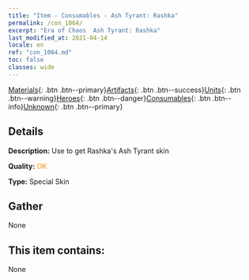 ```yaml
---
title: "Item - Consumables - Ash Tyrant: Rashka"
permalink: /con_1064/
excerpt: "Era of Chaos  Ash Tyrant: Rashka"
last_modified_at: 2021-04-14
locale: en
ref: "con_1064.md"
toc: false
classes: wide
---
```

 [Materials](/Items/){: .btn .btn--primary}[Artifacts](/Items/Artifacts/){: .btn .btn--success}[Units](/Items/Units/){: .btn .btn--warning}[Heroes](/Items/Heroes/){: .btn .btn--danger}[Consumables](/Items/Consumables/){: .btn .btn--info}[Unknown](/Items/Unknown/){: .btn .btn--primary}

## Details
 **Description:** Use to get Rashka's Ash Tyrant skin

 **Quality:** <span style="color: #FF8C00">OK</span>

 **Type:** Special Skin

## Gather

  None

## This item contains:

  None

